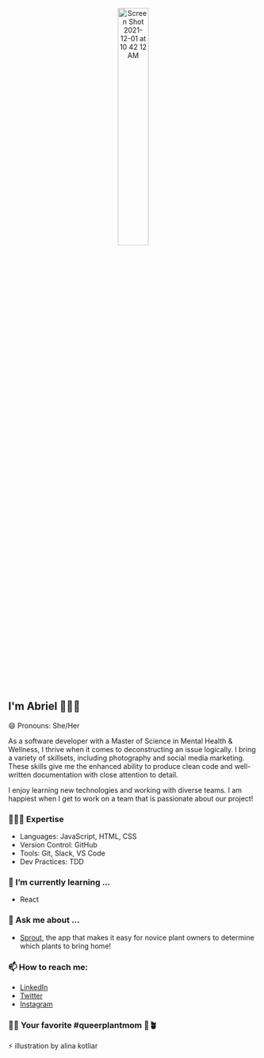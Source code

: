 <!-- # Hi there! 🖖🏽 -->

<!--
**abrielcleaver/abrielcleaver** is a ✨ _special_ ✨ repository because its `README.md` (this file) appears on your GitHub profile.

Here are some ideas to get you started:
- 😄 Pronouns: She/Her
- ⚡ Fun fact: Cancer Survivor🎗
- 🔭 I’m currently working on ...
- 🌱 I’m currently learning ...
- 👯 I’m looking to collaborate on ...
- 🤔 I’m looking for help with ...
- 💬 Ask me about ...
- 📫 How to reach me: ...

-->
<p align="center" width="100%">
<img width="35%" alt="Screen Shot 2021-12-01 at 10 42 12 AM" src="https://user-images.githubusercontent.com/88950125/144285672-de58f794-e226-4318-9b5d-27b958faaa52.png">
</p>

## I'm Abriel 👩🏽‍💻

😄 Pronouns: She/Her

As a software developer with a Master of Science in Mental Health & Wellness, I thrive when it comes to deconstructing an issue logically. I bring a variety of skillsets, including photography and social media marketing. These skills give me the enhanced ability to produce clean code and well-written documentation with close attention to detail.

I enjoy learning new technologies and working with diverse teams. 
I am happiest when I get to work on a team that is passionate about our project!

### 👩🏽‍💻 Expertise
  - Languages: JavaScript, HTML, CSS
  - Version Control: GitHub
  - Tools: Git, Slack, VS Code
  - Dev Practices: TDD

### 🌱 I’m currently learning ...
  - React
  
### 💬 Ask me about ...
  - [Sprout](https://alchemy-plant-app.github.io/plant-app/), the app that makes it easy for novice plant owners to determine which plants to bring home!
  
### 📫 How to reach me: 
  - [LinkedIn](https://www.linkedin.com/in/abrielcleaver/)
  - [Twitter](https://twitter.com/abriel222)
  - [Instagram](https://www.instagram.com/joyinmedicine/)
  
### 👋🏽 Your favorite #queerplantmom 🌈🪴

  ⚡ illustration by alina kotliar
